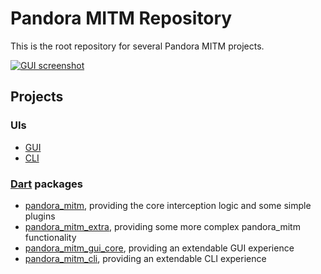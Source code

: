 # Pandora MITM Repository

This is the root repository for several Pandora MITM projects.

[![GUI screenshot](https://user-images.githubusercontent.com/20849728/178569867-7689740f-ac08-4c4e-9732-054738e80655.png)](pandora_mitm_gui)

## Projects

### UIs

- [GUI](pandora_mitm_gui)
- [CLI](pandora_mitm_cli)

### [Dart](https://dart.dev) packages

- [pandora_mitm](pandora_mitm), providing the core interception logic and some simple plugins
- [pandora_mitm_extra](pandora_mitm_extra), providing some more complex pandora_mitm functionality
- [pandora_mitm_gui_core](pandora_mitm_gui_core), providing an extendable GUI experience
- [pandora_mitm_cli](pandora_mitm_cli), providing an extendable CLI experience
